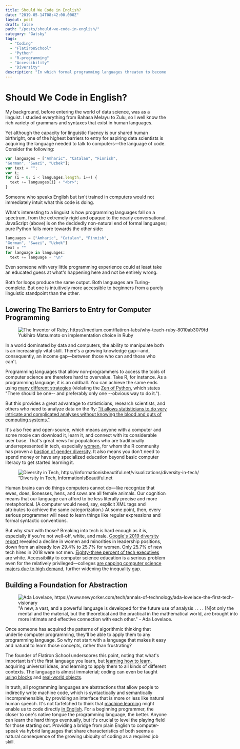 ```yaml
---
title: Should We Code in English?
date: "2019-05-14T08:42:00.000Z"
layout: post
draft: false
path: "/posts/should-we-code-in-english/"
category: "Gatsby"
tags:
  - "Coding"
  - "FlatironSchool"
  - "Python"
  - "R-programming"
  - "Accessibility"
  - "Diversity"
description: "In which formal programming languages threaten to become more and more like natural language––but is that necessarily a bad thing?"
---
```

# Should We Code in English?

My background, before entering the world of data science, was as a linguist. I studied everything from Bahasa Melayu to Zulu, so I well know the rich variety of grammars and syntaxes that exist in human languages.

Yet although the capacity for linguistic fluency is our shared human birthright, one of the highest barriers to entry for aspiring data scientists is acquiring the language needed to talk to computers––the language of code. Consider the following:

```JavaScript
var languages = ["Amharic", "Catalan", "Finnish",
"German", "Swazi", "Uzbek"];
var text = "";
var i;
for (i = 0; i < languages.length; i++) {
  text += languages[i] + "<br>";
}
```  
Someone who speaks English but isn't trained in computers would not immediately intuit what this code is doing.

What's interesting to a linguist is how programming languages fall on a spectrum, from the extremely rigid and opaque to the nearly conversational. JavaScript (above) is on the decidedly non-natural end of formal languages; pure Python falls more towards the other side:

```Python
languages = ["Amharic", "Catalan", "Finnish",
"German", "Swazi", "Uzbek"]
text = ""
for language in languages:
  text += language + "\n"
```

Even someone with very little programming experience could at least take an educated guess at what's happening here and not be entirely wrong.

Both for loops produce the same output. Both languages are Turing-complete. But one is intuitively more accessible to beginners from a purely linguistic standpoint than the other.

## Lowering The Barriers to Entry for Computer Programming

<figure style="width: 700px">
	<img src="./matz.png" alt="The Inventor of Ruby, https://medium.com/flatiron-labs/why-teach-ruby-8010ab3079fd">
	<figcaption>Yukihiro Matsumoto on implementation choice in Ruby</figcaption>
</figure>

In a world dominated by data and computers, the ability to manipulate both is an increasingly vital skill. There's a growing knowledge gap––and, consequently, an income gap––between those who can and those who can't.

Programming languages that allow non-programmers to access the tools of computer science are therefore hard to overvalue. Take R, for instance. As a programming language, it is an oddball. You can achieve the same ends using [many different strategies](https://www.quora.com/Who-uses-the-R-programming-language-and-how-do-they-use-it-Why-is-it-different-and-what-kind-of-programmer-would-be-interested-in-learning-R-language) (violating the [Zen of Python](https://www.python.org/dev/peps/pep-0020/), which states "There should be one-- and preferably only one --obvious way to do it.").

But this provides a great advantage to statisticians, research scientists, and others who need to analyze data on the fly: ["It allows statisticians to do very intricate and complicated analyses without knowing the blood and guts of computing systems."](https://www.nytimes.com/2009/01/07/technology/business-computing/07program.html)

It's also free and open-source, which means anyone with a computer and some moxie can download it, learn it, and connect with its considerable user base. That's great news for populations who are traditionally underrepresented in tech, especially [women](https://rladies.org/), for whom the R community has proven a [bastion of gender diversity](https://technical.ly/philly/2018/01/03/r-ladies-philly-meetup/). It also means you don't need to spend money or have any specialized education beyond basic computer literacy to get started learning it.

<figure style="width: 900px">
	<img src="./stats.png" alt="Diversity in Tech, https://informationisbeautiful.net/visualizations/diversity-in-tech/">
	<figcaption>“Diversity in Tech, InformationIsBeautiful.net</figcaption>
</figure>

Human brains can do things computers cannot do––like recognize that ewes, does, lionesses, hens, and sows are all female animals. Our cognition means that our language can afford to be less literally precise and more metaphorical. (A computer would need, say, explicit XML tags and attributes to achieve the same categorization.) At some point, then, every serious programmer will need to learn things like regular expressions and formal syntactic conventions.

But why _start_ with those? Breaking into tech is hard enough as it is, especially if you're not well-off, white, and male. [Google's 2019 diversity report](https://www.forbes.com/sites/janicegassam/2019/04/07/googles-2019-diversity-report-reveals-more-progress-must-be-made/#419ead3a3bef) revealed a decline in women and minorities in leadership positions, down from an already low 29.4% to 25.7% for women. Only 25.7% of new tech hires in 2018 were not men. [Eighty-three percent of tech executives](https://www.techrepublic.com/article/5-eye-opening-statistics-about-minorities-in-tech/) are white. Accessibility to computer science education is a serious problem even for the relatively privileged––colleges [are capping computer science majors due to high demand](https://www.nytimes.com/2019/01/24/technology/computer-science-courses-college.html), further widening the inequality gap.

## Building a Foundation for Abstraction

<figure style="width: 700px">
	<img src="./ada.jpeg" alt="Ada Lovelace, https://www.newyorker.com/tech/annals-of-technology/ada-lovelace-the-first-tech-visionary">
	<figcaption>"A new, a vast, and a powerful language is developed for the future use of analysis . . . . [N]ot only the mental and the material, but the theoretical and the practical in the mathematical world, are brought into more intimate and effective connection with each other." - Ada Lovelace.</figcaption>
</figure>

Once someone has acquired the patterns of algorithmic thinking that underlie computer programming, they'll be able to apply them to any programming language. So why not start with a language that makes it easy and natural to learn those concepts, rather than frustrating?

The founder of Flatiron School underscores this point, noting that what's important isn't the first language you learn, but [learning how to learn](https://medium.com/learn-love-code/why-teach-ruby-bac8416c77ba), acquiring universal ideas, and learning to apply them to all kinds of different contexts. The language is almost immaterial; coding can even be taught [using blocks](https://www.theinquirer.net/inquirer/news/2463065/google-introduces-project-bloks-to-teach-coding-through-physical-objects) and [real-world objects](https://dynamicland.org/).

In truth, all programming languages are abstractions that allow people to indirectly write machine code, which is syntactically and semantically incomprehensible, by providing an interface that is more or less like natural human speech. It's not farfetched to think that [machine learning](https://hackernoon.com/its-time-we-code-in-english-e02df6b62ecc) might enable us to code directly [in English](https://www.geeksforgeeks.org/natural-language-programming/). For a beginning programmer, the closer to one's native tongue the programming language, the better. Anyone can learn the hard things eventually, but it's crucial to level the playing field for those starting out. Providing a bridge from plain English to computer-speak via hybrid languages that share characteristics of both seems a natural consequence of the growing ubiquity of coding as a required job skill.
